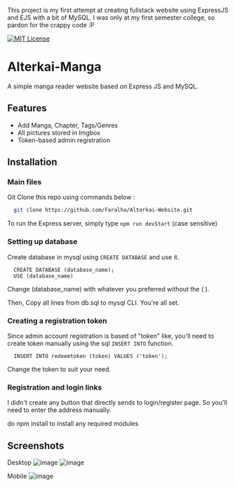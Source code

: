 This project is my first attempt at creating fullstack website using ExpressJS and EJS with a bit of MySQL. I was only at my first semester college, so pardon for the crappy code :P

[![MIT License](https://img.shields.io/badge/License-MIT-green.svg)](https://choosealicense.com/licenses/mit/)



# Alterkai-Manga

A simple manga reader website based on Express JS and MySQL.



## Features

- Add Manga, Chapter, Tags/Genres
- All pictures stored in Imgbox
- Token-based admin registration



## Installation

### Main files 
Git Clone this repo using commands below : 

```bash
  git clone https://github.com/Faralha/Alterkai-Website.git
```
To run the Express server, simply type `npm run devStart` (case sensitive)

### Setting up database
Create database in mysql using `CREATE DATABASE` and use it.

```mysql
  CREATE DATABASE (database_name);
  USE (database_name)
```
Change (database_name) with whatever you preferred without the ( ).

Then, Copy all lines from db.sql to mysql CLI. You're all set.

### Creating a registration token

Since admin account registration is based of "token" like, you'll need to create token manually using the sql `INSERT INTO` function.

```mysql
  INSERT INTO redeemtoken (token) VALUES ('token');
```

Change the token to suit your need.

### Registration and login links

I didn't create any button that directly sends to login/register page. So you'll need to enter the address manually.

do npm install to install any required modules
## Screenshots

Desktop
![image](https://github.com/Faralha/Alterkai-Website/assets/69440085/3d34b570-b3c4-486b-bb6e-4e1fccd2e4ff)
![image](https://github.com/Faralha/Alterkai-Website/assets/69440085/f077518f-a67a-4387-bdca-6bc0f3101d7f)

Mobile
![image](https://github.com/Faralha/Alterkai-Website/assets/69440085/cea594e2-5431-455b-ac7c-e680273673b4)

